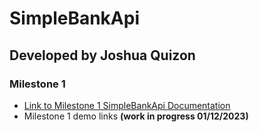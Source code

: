 # SimpleBankApi
## Developed by Joshua Quizon
### Milestone 1
- [Link to Milestone 1 SimpleBankApi Documentation](https://jbq2.github.io/SimpleBankApi/)
- Milestone 1 demo links **(work in progress 01/12/2023)**